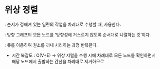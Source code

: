 # 위상 정렬
: 순서가 정해져 있는 일련의 작업을 차례대로 수행할 때, 사용한다.

: 방향 그래프의 모든 노드를 '방향성에 거스르지 않도록 순서대로 나열하는 것'이다.

: 큐를 이용하여 원소를 꺼내 처리하는 과정 반복한다.


* 시간 복잡도
: O(V+E) -> 위상 저렬을 수행 시에 차례대로 모든 노드를 확인하면서 해당 노드에서 출발하는 간선을 차례대로 제거하므로
